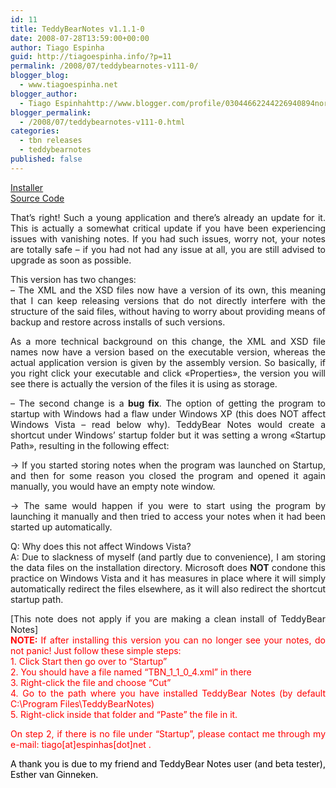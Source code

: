 ```yaml
---
id: 11
title: TeddyBearNotes v1.1.1-0
date: 2008-07-28T13:59:00+00:00
author: Tiago Espinha
guid: http://tiagoespinha.info/?p=11
permalink: /2008/07/teddybearnotes-v111-0/
blogger_blog:
  - www.tiagoespinha.net
blogger_author:
  - Tiago Espinhahttp://www.blogger.com/profile/03044662244226940894noreply@blogger.com
blogger_permalink:
  - /2008/07/teddybearnotes-v111-0.html
categories:
  - tbn releases
  - teddybearnotes
published: false
---
```

<div style="text-align: justify;">
  <a href="http://downloads.sourceforge.net/teddybearnotes/TeddyBearNotes-1.1.1-0_setup.zip?use_mirror=osdn">Installer</a><br /><a href="http://downloads.sourceforge.net/teddybearnotes/TeddyBearNotes_src_1.1.1.0.7z?use_mirror=osdn">Source Code</a></p> 
  
  <p>
    That&#8217;s right! Such a young application and there&#8217;s already an update for it. This is actually a somewhat critical update if you have been experiencing issues with vanishing notes. If you had such issues, worry not, your notes are totally safe &#8211; if you had not had any issue at all, you are still advised to upgrade as soon as possible.
  </p>
  
  <p>
    This version has two changes:<br />&#8211; The XML and the XSD files now have a version of its own, this meaning that I can keep releasing versions that do not directly interfere with the structure of the said files, without having to worry about providing means of backup and restore across installs of such versions.
  </p>
  
  <p>
    As a more technical background on this change, the XML and XSD file names now have a version based on the executable version, whereas the actual application version is given by the assembly version. So basically, if you right click your executable and click «Properties», the version you will see there is actually the version of the files it is using as storage.
  </p>
  
  <p>
    &#8211; The second change is a <span style="font-weight: bold;">bug fix</span>. The option of getting the program to startup with Windows had a flaw under Windows XP (this does NOT affect Windows Vista &#8211; read below why). TeddyBear Notes would create a shortcut under Windows&#8217; startup folder but it was setting a wrong «Startup Path», resulting in the following effect:
  </p>
  
  <p>
    -> If you started storing notes when the program was launched on Startup, and then for some reason you closed the program and opened it again manually, you would have an empty note window.
  </p>
  
  <p>
    -> The same would happen if you were to start using the program by launching it manually and then tried to access your notes when it had been started up automatically.
  </p>
  
  <p>
    Q: Why does this not affect Windows Vista?<br />A: Due to slackness of myself (and partly due to convenience), I am storing the data files on the installation directory. Microsoft does <span style="font-weight: bold;">NOT</span> condone this practice on Windows Vista and it has measures in place where it will simply automatically redirect the files elsewhere, as it will also redirect the shortcut startup path.
  </p>
  
  <p>
    [This note does not apply if you are making a clean install of TeddyBear Notes]<br /><span style="color: rgb(255, 0, 0);"><span style="font-weight: bold;">NOTE: </span>If after installing this version you can no longer see your notes, do not panic! Just follow these simple steps:</span><br /><span style="color: rgb(255, 0, 0);">1. Click Start then go over to &#8220;Startup&#8221;</span><br /><span style="color: rgb(255, 0, 0);">2. You should have a file named &#8220;TBN_1_1_0_4.xml&#8221; in there</span><br /><span style="color: rgb(255, 0, 0);">3. Right-click the file and choose &#8220;Cut&#8221;</span><br /><span style="color: rgb(255, 0, 0);">4. Go to the path where you have installed TeddyBear Notes (by default C:\Program Files\TeddyBearNotes)</span><br /><span style="color: rgb(255, 0, 0);">5. Right-click inside that folder and &#8220;Paste&#8221; the file in it.</span>
  </p>
  
  <p>
    <span style="color: rgb(255, 0, 0);">On step 2, if there is no file under &#8220;Startup&#8221;, please contact me through my e-mail: tiago[at]espinhas[dot]net .</span>
  </p>
  
  <p>
    <span style="color: rgb(255, 0, 0);"><span style="color: rgb(0, 0, 0);">A thank you is due to my friend and TeddyBear Notes user (and beta tester), Esther van Ginneken.</span></span></div>
